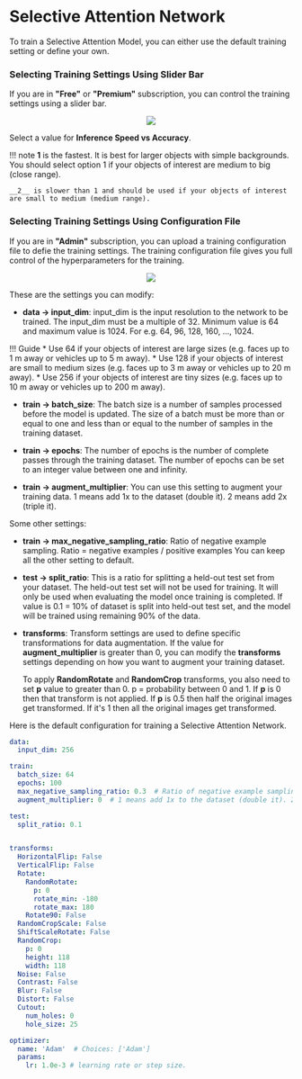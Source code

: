 # Selective Attention Network

To train a Selective Attention Model, you can either use the default training setting or define your own.

### Selecting Training Settings Using Slider Bar

If you are in __"Free"__ or __"Premium"__ subscription, you can control the training settings using a slider bar.

<p align="center">
<img src="../latest/img/console/AI Models/Training-Config-SliderBar.png">
</p>

Select a value for __Inference Speed vs Accuracy__. 

!!! note
    __1__ is the fastest. It is best for larger objects with simple backgrounds. You should select option 1 if your objects of interest are medium to big (close range).

    __2__ is slower than 1 and should be used if your objects of interest are small to medium (medium range).


### Selecting Training Settings Using Configuration File

If you are in __"Admin"__ subscription, you can upload a training configuration file to defie the training settings. The training configuration file gives you full control of the hyperparameters for the training.

<p align="center">
  <img src="../latest/img/console/AI Models/Training-Config-Upload.png">
</p>

These are the settings you can modify:

* __data -> input_dim__: input_dim is the input resolution to the network to be trained. The input_dim must be a multiple of 32. Minimum value is 64 and maximum value is 1024. For e.g. 64, 96, 128, 160, ..., 1024.

!!! Guide
    * Use 64 if your objects of interest are large sizes (e.g. faces up to 1 m away or vehicles up to 5 m away).
    * Use 128 if your objects of interest are small to medium sizes (e.g. faces up to 3 m away or vehicles up to 20 m away).
    * Use 256 if your objects of interest are tiny sizes (e.g. faces up to 10 m away or vehicles up to 200 m away).

* __train -> batch_size__: The batch size is a number of samples processed before the model is updated. The size of a batch must be more than or equal to one and less than or equal to the number of samples in the training dataset.

* __train -> epochs__: The number of epochs is the number of complete passes through the training dataset.  The number of epochs can be set to an integer value between one and infinity.

* __train -> augment_multiplier__: You can use this setting to augment your training data. 1 means add 1x to the dataset (double it). 2 means add 2x (triple it).

Some other settings:

* __train -> max_negative_sampling_ratio__: Ratio of negative example sampling. Ratio = negative examples / positive examples
You can keep all the other setting to default.

* __test -> split_ratio__: This is a ratio for splitting a held-out test set from your dataset. The held-out test set will not be used for training. It will only be used when evaluating the model once training is completed. If value is 0.1 = 10% of dataset is split into held-out test set, and the model will be trained using remaining 90% of the data.

* __transforms__: Transform settings are used to define specific transformations for data augmentation. If the value for __augment_multiplier__ is greater than 0, you can modify the __transforms__ settings depending on how you want to augment your training dataset.

    To apply __RandomRotate__ and __RandomCrop__ transforms, you also need to set __p__ value to greater than 0.
p = probability between 0 and 1. If __p__ is 0 then that transform is not applied. If __p__ is 0.5 then half the original images get transformed. If it's 1 then all the original images get transformed.

Here is the default configuration for training a Selective Attention Network. 



``` yml
data:
  input_dim: 256

train:
  batch_size: 64
  epochs: 100
  max_negative_sampling_ratio: 0.3  # Ratio of negative example sampling. Ratio = negative examples / positive examples
  augment_multiplier: 0  # 1 means add 1x to the dataset (double it). 2 means add 2x (triple it).

test:
  split_ratio: 0.1


transforms:
  HorizontalFlip: False
  VerticalFlip: False
  Rotate:
    RandomRotate:
      p: 0
      rotate_min: -180
      rotate_max: 180
    Rotate90: False
  RandomCropScale: False
  ShiftScaleRotate: False
  RandomCrop:
    p: 0
    height: 118
    width: 118
  Noise: False
  Contrast: False
  Blur: False
  Distort: False
  Cutout:
    num_holes: 0
    hole_size: 25

optimizer:
  name: 'Adam'  # Choices: ['Adam']
  params:
    lr: 1.0e-3 # learning rate or step size.
```
